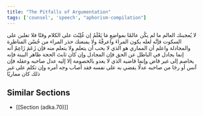```yaml
---
title: "The Pitfalls of Argumentation"
tags: ['counsel', 'speech', "aphorism-compilation"]
---
```


 لا يُعجبنك العالم ما لم يكُن عالمًا بمواضِعِ مَا يَعْلَمُ إن غُلِبْتَ على الكلام وقتًا فلا تغلبن على السكوت فإنَّه لعله يكون المراءَ واعرفْهُ ولا يمنعنك حذر المراء من حُسْن المناظرة والمجادلة واعلم أن المماري هو الذي لا يحب أن يتعلم ولا يتعلم منه فإن زَعَمَ زَاعِمٌ أنه إنما يجادل في الباطل عن الحق فإن المجادل  وإن كان ثابتَ الحجة ظاهر البينة  فإنه يخاصم إلى غير قاض وإنما قاضيه الذي لا يعدو بالخصومة إلا إليه عدل صاحبه وعقله فإن آنس أو رجَا من صاحبه عدلًا يقضي به على نفسه فقد أصاب وجه أمره وإن تكلم على غير ذلك كان مماريًا

## Similar Sections
- [[Section (adka.70)]]
